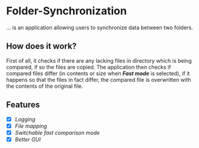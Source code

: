 # Folder-Synchronization
... is an application allowing users to synchronize data between two folders. 

## How does it work?
First of all, it checks if there are any lacking files in directory which is being compared, if so the files are copied. The application then checks if compared files differ (in contents or size when ***Fast mode*** is selected), if it happens so that the files in fact differ, the compared file is overwritten with the contents of the original file.

## Features
- [x] *Logging*
- [x] *File mapping*
- [x] *Switchable fast comparison mode*
- [x] *Better GUI*
